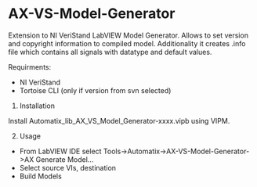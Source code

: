 # AX-VS-Model-Generator
Extension to NI VeriStand LabVIEW Model Generator. Allows to set version and copyright information to compiled model. Additionality it creates .info file which contains all signals with datatype and default values.

Requirments:
- NI VeriStand
- Tortoise CLI (only if version from svn selected)

1. Installation

Install Automatix_lib_AX_VS_Model_Generator-xxxx.vipb using VIPM.

2. Usage

- From LabVIEW IDE select Tools->Automatix->AX-VS-Model-Generator->AX Generate Model...
- Select source VIs, destination
- Build Models

